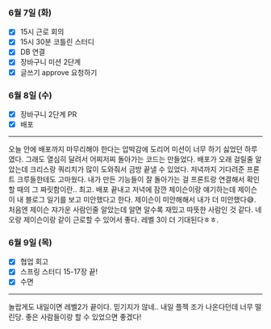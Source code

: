 ### 6월 7일 (화)
- [x] 15시 근로 회의
- [x] 15시 30분 코틀린 스터디
- [x] DB 연결
- [x] 장바구니 미션 2단계
- [x] 글쓰기 approve 요청하기

### 6월 8일 (수)
- [x] 장바구니 2단계 PR
- [x] 배포
---
오늘 안에 배포까지 마무리해야 한다는 압박감에 도리어 미션이 너무 하기 싫었던 하루였다.
그래도 열심히 달려서 어찌저찌 돌아가는 코드는 만들었다. 배포가 오래 걸릴줄 알았는데 크리스랑 쿼리치가 많이 도와줘서 금방 끝낼 수 있었다. 저녁까지 기다려준 프론트 크루들한테도 고마웠다.
내가 만든 기능들이 잘 돌아가는 걸 프론트랑 연결해서 확인할 때의 그 짜릿함이란.. 최고.
배포 끝내고 저녁에 잠깐 제이슨이랑 얘기하는데 제이슨이 내 블로그 일기를 보고 미안했다고 한다. 제이슨이 미안해해서 내가 더 미안했다😅. 
처음엔 제이슨 쟈가운 사람인줄 알았는데 알면 알수록 재밌고 따뜻한 사람인 것 같다. 네오랑 제이슨이랑 같이 근로할 수 있어서 좋다. 레벨 3이 더 기대된다ㅎㅎ.

### 6월 9일 (목)
- [x] 협업 회고
- [x] 스프링 스터디 15-17장 끝!
- [x] 수면
---
놀랍게도 내일이면 레벨2가 끝이다. 믿기지가 않네.. 내일 플젝 조가 나온다던데 너무 떨린당. 좋은 사람들이랑 할 수 있었으면 좋겠다!

